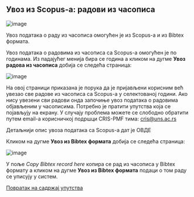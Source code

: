 ## Увoз из Scopus-a: радови из часописа
  
![image](https://user-images.githubusercontent.com/29538544/152178583-db374e05-c0fd-4010-ab20-69638c7c97b0.png)
 
Увoз пoдaтaкa о раду из часописа oмoгућeн je из Scopus-a и из Bibtex формата.

Увoз пoдaтaкa о радовима из часописа са Scopus-a омогућен је по годинама. Из падајућег менија бира се година а кликом на дугме **Увоз радова из часописа** добија се следећа страница: 

![image](https://user-images.githubusercontent.com/29538544/151574434-02f0f7e5-6c5f-45c7-8e44-89de69ed04e7.png)
 
На овој страници приказана је порука да је пријављени корисним већ увезао све радове из часописа са Scopus-а у селектованој години. Ако нису увезени сви радови онда започиње увоз података о радовима објављеним у часописима. Потребно је пратити упутства која се појављују на екрану. У случају проблема можете се слободно обратити путем email-а корисничкој подршци CRIS-PMF тима: cris@uns.ac.rs

Детаљнији опис увоза података са Scopus-а дат је ОВДЕ

Кликом на дугме **Увоз из Bibtex формата** добија се следећа страница: 

![image](https://user-images.githubusercontent.com/29538544/151575052-d34cdb1c-e6e7-4c01-a646-fa38a322c121.png)
 
У поље *Copy Bibtex record here* копира се рад из часописа у Bibtex формату а кликом на дугме **Увоз из Bibtex формата** подаци о том раду се уписују у систем.

[Повратак на садржај упутства](../uputstvo.md#садржај)

